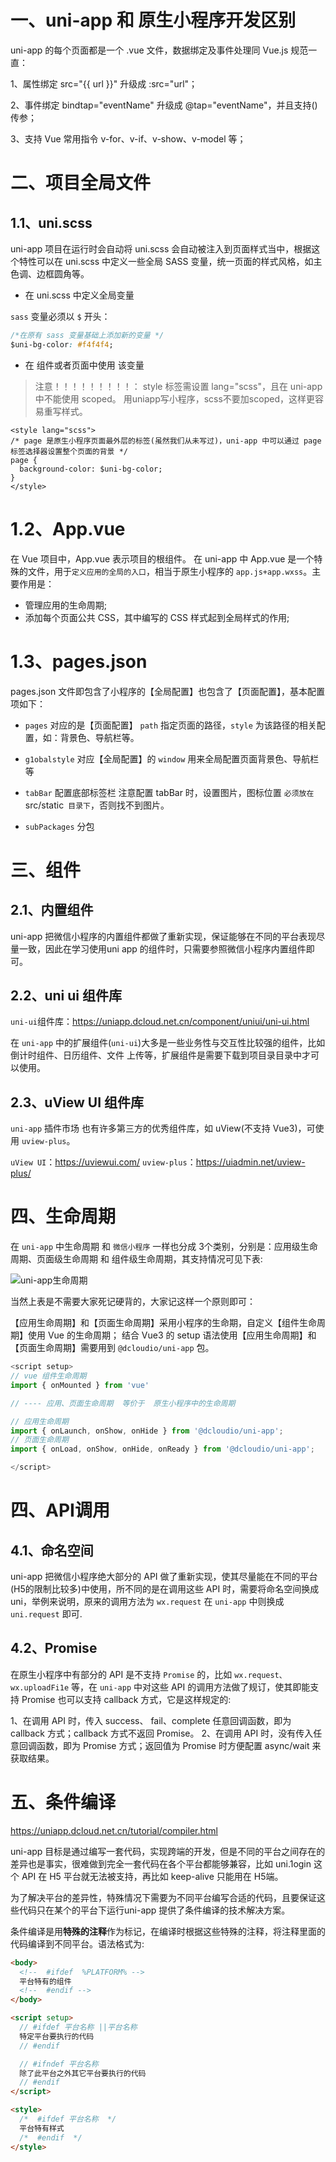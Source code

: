 # 一、uni-app 和 原生小程序开发区别

uni-app 的每个页面都是一个 .vue 文件，数据绑定及事件处理同 Vue.js 规范一直：

1、属性绑定 src="{{ url }}" 升级成 :src="url"；

2、事件绑定 bindtap="eventName" 升级成 @tap="eventName"，并且支持()传参；

3、支持 Vue 常用指令 v-for、v-if、v-show、v-model 等；

# 二、项目全局文件

## 1.1、uni.scss

uni-app 项目在运行时会自动将 uni.scss 会自动被注入到页面样式当中，根据这个特性可以在 uni.scss 中定义一些全局 SASS 变量，统一页面的样式风格，如主色调、边框圆角等。

* 在 uni.scss 中定义全局变量

`sass` 变量必须以 `$` 开头：

```css
/*在原有 sass 变量基础上添加新的变量 */
$uni-bg-color: #f4f4f4;
```

* 在 组件或者页面中使用 该变量
> 注意！！！！！！！！！：
> style 标签需设置 lang="scss"，且在 uni-app 中不能使用 scoped。
> 用uniapp写小程序，scss不要加scoped，这样更容易重写样式。


```vue
<style lang="scss">
/* page 是原生小程序页面最外层的标签(虽然我们从未写过)，uni-app 中可以通过 page 标签选择器设置整个页面的背景 */
page {
  background-color: $uni-bg-color;
}
</style>
```

# 1.2、App.vue

在 Vue 项目中，App.vue 表示项目的根组件。
在 uni-app 中 App.vue 是一个特殊的文件，用于`定义应用的全局的入口`，相当于原生小程序的 `app.js+app.wxss`。主要作用是：
* 管理应用的生命周期;
* 添加每个页面公共 CSS，其中编写的 CSS 样式起到全局样式的作用;

# 1.3、pages.json

pages.json 文件即包含了小程序的【全局配置】也包含了【页面配置】，基本配置项如下：

* `pages` 对应的是【页面配置】
  `path` 指定页面的路径，`style` 为该路径的相关配置，如：背景色、导航栏等。

* `g1obalstyle` 对应【全局配置】的 `window`
  用来全局配置页面背景色、导航栏等

* `tabBar` 配置底部标签栏
  注意配置 tabBar 时，设置图片，图标位置 `必须放在 `src/static` 目录下`，否则找不到图片。

* `subPackages` 分包


# 三、组件

## 2.1、内置组件

uni-app 把微信小程序的内置组件都做了重新实现，保证能够在不同的平台表现尽量一致，因此在学习使用uni
app 的组件时，只需要参照微信小程序内置组件即可。


## 2.2、uni ui 组件库

`uni-ui`组件库：<https://uniapp.dcloud.net.cn/component/uniui/uni-ui.html>

在 `uni-app` 中的扩展组件(`uni-ui`)大多是一些业务性与交互性比较强的组件，比如倒计时组件、日历组件、文件
上传等，扩展组件是需要下载到项目录目录中才可以使用。

## 2.3、uView UI 组件库

`uni-app` 插件市场 也有许多第三方的优秀组件库，如 uView(不支持 Vue3)，可使用 `uview-plus`。

`uView UI`：<https://uviewui.com/>
`uview-plus`：<https://uiadmin.net/uview-plus/>

# 四、生命周期

在 `uni-app` 中生命周期 和 `微信小程序` 一样也分成 3个类别，分别是：应用级生命周期、页面级生命周期 和 组件级生命周期，其支持情况可见下表:

![uni-app生命周期](./uni-app生命周期.jpg)

当然上表是不需要大家死记硬背的，大家记这样一个原则即可：

【应用生命周期】和【页面生命周期】采用小程序的生命期，自定义【组件生命周期】使用 Vue 的生命周期；
结合 Vue3 的 setup 语法使用【应用生命周期】和【页面生命周期】需要用到 `@dcloudio/uni-app` 包。

```ts
<script setup>
// vue 组件生命周期
import { onMounted } from 'vue'

// ---- 应用、页面生命周期  等价于  原生小程序中的生命周期

// 应用生命周期
import { onLaunch, onShow, onHide } from '@dcloudio/uni-app';
// 页面生命周期
import { onLoad, onShow, onHide, onReady } from '@dcloudio/uni-app';

</script>
```


# 四、API调用

## 4.1、命名空间

uni-app 把微信小程序绝大部分的 API 做了重新实现，使其尽量能在不同的平台(H5的限制比较多)中使用，所不同的是在调用这些 API 时，需要将命名空间换成 uni，举例来说明，原来的调用方法为 `wx.request` 在 `uni-app` 中则换成 `uni.request` 即可.


## 4.2、Promise

在原生小程序中有部分的 API 是不支持 `Promise` 的，比如 `wx.request、wx.uploadFi1e` 等，在 `uni-app` 中对这些 API 的调用方法做了规订，使其即能支持 Promise 也可以支持 callback 方式，它是这样规定的:

1、在调用 API 时，传入 success、 fail、complete 任意回调函数，即为 callback 方式；callback 方式不返回 Promise。
2、在调用 API 时，没有传入任意回调函数，即为 Promise 方式；返回值为 Promise 时方便配置 async/wait 来获取结果。

# 五、条件编译

<https://uniapp.dcloud.net.cn/tutorial/compiler.html>

uni-app 目标是通过编写一套代码，实现跨端的开发，但是不同的平台之间存在的差异也是事实，很难做到完全一套代码在各个平台都能够兼容，比如 uni.1ogin 这个 API 在 H5 平台就无法被支持，再比如 keep-alive 只能用在 H5端。

为了解决平台的差异性，特殊情况下需要为不同平台编写合适的代码，且要保证这些代码只在某个的平台下运行uni-app 提供了条件编译的技术解决方案。

条件编译是用**特殊的注释**作为标记，在编译时根据这些特殊的注释，将注释里面的代码编译到不同平台。语法格式为:
```html
<body>
  <!--  #ifdef  %PLATFORM% -->
  平台特有的组件
  <!--  #endif -->
</body>

<script setup> 
  // #ifdef 平台名称 ||平台名称
  特定平台要执行的代码
  // #endif

  // #ifndef 平台名称
  除了此平台之外其它平台要执行的代码
  // #endif
</script>

<style>
  /*  #ifdef 平台名称  */
  平台特有样式
  /*  #endif  */
</style>
```

